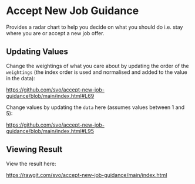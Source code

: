# Accept New Job Guidance

Provides a radar chart to help you decide on what you should do i.e. stay where you are or accept a new job offer.

## Updating Values

Change the weightings of what you care about by updating the order of the `weightings` (the index order is used and normalised and added to the value in the data):

  https://github.com/svo/accept-new-job-guidance/blob/main/index.html#L69

Change values by updating the `data` here (assumes values between 1 and 5):

  https://github.com/svo/accept-new-job-guidance/blob/main/index.html#L95

## Viewing Result

View the result here:

  https://rawgit.com/svo/accept-new-job-guidance/main/index.html
